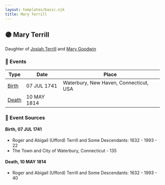 ```yaml
---
layout: templates/basic.njk
title: Mary Terrill
---
```

## 🟣 Mary Terrill

Daughter of [Josiah Terrill](/people/8/80183041) and [Mary Goodwin](/people/4/49404198)

### 📆 Events

Type | Date | Place
------ | ------ | ------
[Birth](#event-event-2) | 07 JUL 1741 | Waterbury, New Haven, Connecticut, USA
[Death](#event-event-3) | 10 MAY 1814 |

### 📰 Event Sources

#### <a id="event-event-2"></a> Birth, 07 JUL 1741
* Roger and Abigail (Ufford) Terrill and Some Descendants: 1632 - 1993  - 22
* The Town and City of Waterbury, Connecticut  - 135

#### <a id="event-event-3"></a> Death, 10 MAY 1814
* Roger and Abigail (Ufford) Terrill and Some Descendants: 1632 - 1993  - 40